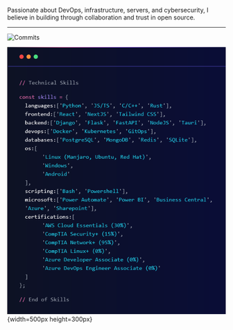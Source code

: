 Passionate about DevOps, infrastructure, servers, and cybersecurity, I believe in building through collaboration and trust in open source. 

------

![Commits](http://github-profile-summary-cards.vercel.app/api/cards/profile-details?username=ZackaryW&theme=algolia)

![Skills](https://github.com/ZackaryW/ZackaryW/blob/main/.github/image.png){width=500px height=300px}